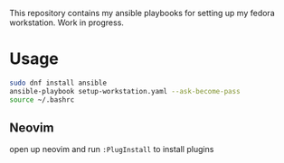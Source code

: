 This repository contains my ansible playbooks for setting up my fedora workstation. Work in progress.

# Usage
```sh
sudo dnf install ansible
ansible-playbook setup-workstation.yaml --ask-become-pass
source ~/.bashrc
```

## Neovim
open up neovim and run `:PlugInstall` to install plugins
